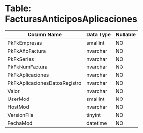 # Table: FacturasAnticiposAplicaciones

| Column Name | Data Type | Nullable |
|-------------|-----------|----------|
| PkFkEmpresas | smallint | NO |
| PkFkAñoFactura | nvarchar | NO |
| PkFkSeries | nvarchar | NO |
| PkFkNumFactura | nvarchar | NO |
| PkFkAplicaciones | nvarchar | NO |
| PkFkAplicacionesDatosRegistro | nvarchar | NO |
| Valor | nvarchar | NO |
| UserMod | smallint | NO |
| HostMod | nvarchar | NO |
| VersionFila | tinyint | NO |
| FechaMod | datetime | NO |
